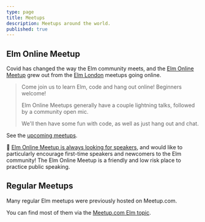 ```yaml
---
type: page
title: Meetups
description: Meetups around the world.
published: true
---
```



## Elm Online Meetup

Covid has changed the way the Elm community meets, and the [Elm Online Meetup](https://meetdown.app/group/10561/Elm-Online-Meetup) grew out from the [Elm London](https://meetdown.app/group/37aa26/Elm-London-Meetup) meetups going online.

> Come join us to learn Elm, code and hang out online! Beginners welcome!
>
> Elm Online Meetups generally have a couple lightning talks, followed by a community open mic.
>
> We'll then have some fun with code, as well as just hang out and chat.

See the [upcoming meetups](https://meetdown.app/group/10561/Elm-Online-Meetup).

📣 [Elm Online Meetup is always looking for speakers](https://forms.gle/zX4huoLmrLJawn6M7), and would like to particularly encourage first-time speakers and newcomers to the Elm community! The Elm Online Meetup is a friendly and low risk place to practice public speaking.



## Regular Meetups

Many regular Elm meetups were previously hosted on Meetup.com.

You can find most of them via the [Meetup.com Elm topic](https://www.meetup.com/topics/elm/).
